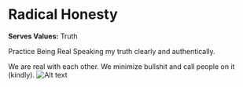 # Radical Honesty

**Serves Values:** Truth

Practice Being Real Speaking my truth clearly and authentically.

We are real with each other. We minimize bullshit and call people on it \(kindly\). ![Alt text](../.gitbook/assets/candor.jpg)

